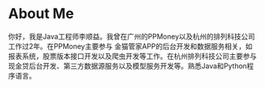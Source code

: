 # About Me
你好，我是Java工程师李顺益。我曾在广州的PPMoney以及杭州的排列科技公司工作过2年。在PPMoney主要参与
金猫管家APP的后台开发和数据服务相关，如报表系统，股票版本接口开发以及爬虫开发等工作。在杭州排列科技公司主要参与
现金贷后台开发、第三方数据源服务以及模型服务开发等。熟悉Java和Python程序语言。